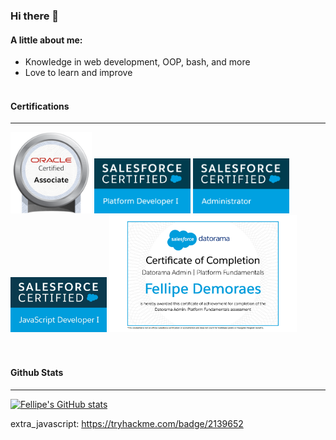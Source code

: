 

### Hi there 👋

#### A little about me:
- Knowledge in web development, OOP, bash, and more
- Love to learn and improve
<br/><br/>

#### Certifications
<hr/>
<div>
<img src="oracle-certified-associate-java-se-8-programmer.png" width="130">
<img  src="SFU_CRT_BDG_Pltfrm_Dev_I_RGB.jpg" width="154">
<img src="SFU_CRT_BDG_Admin_RGB.jpg" width="154">
<img src="2020-02_TH-Certification-Badge_JavaScript-Developer-I_RGB.jpg" width="154"> 
<img src="DatoramaFund.png" width="300">
</div>
<br/><br/>

#### Github Stats
<hr/>

[![Fellipe's GitHub stats](https://github-readme-stats.vercel.app/api?username=fddemora)](https://github.com/fddemora/github-readme-stats)

<script async src="https://tryhackme.com/badge/2139652"></script>
extra_javascript:
    https://tryhackme.com/badge/2139652


<!--
**fddemora/fddemora** is a ✨ _special_ ✨ repository because its `README.md` (this file) appears on your GitHub profile.

Here are some ideas to get you started:

- 🔭 I’m currently working on ...
- 🌱 I’m currently learning ...
- 👯 I’m looking to collaborate on ...
- 🤔 I’m looking for help with ...
- 💬 Ask me about ...
- 📫 How to reach me: ...
- 😄 Pronouns: ...
- ⚡ Fun fact: ...
-->



